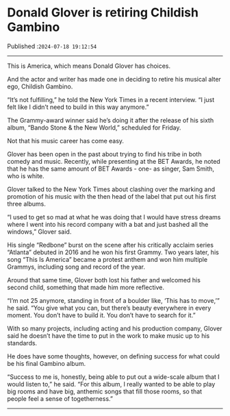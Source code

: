 # Donald Glover is retiring Childish Gambino

Published :`2024-07-18 19:12:54`

---

This is America, which means Donald Glover has choices.

And the actor and writer has made one in deciding to retire his musical alter ego, Childish Gambino.

“It’s not fulfilling,” he told the New York Times in a recent interview. “I just felt like I didn’t need to build in this way anymore.”

The Grammy-award winner said he’s doing it after the release of his sixth album, “Bando Stone & the New World,” scheduled for Friday.

Not that his music career has come easy.

Glover has been open in the past about trying to find his tribe in both comedy and music. Recently, while presenting at the BET Awards, he noted that he has the same amount of BET Awards - one- as singer, Sam Smith, who is white.

Glover talked to the New York Times about clashing over the marking and promotion of his music with the then head of the label that put out his first three albums.

“I used to get so mad at what he was doing that I would have stress dreams where I went into his record company with a bat and just bashed all the windows,” Glover said.

His single “Redbone” burst on the scene after his critically acclaim series “Atlanta” debuted in 2016 and he won his first Grammy. Two years later, his song “This Is America” became a protest anthem and won him multiple Grammys, including song and record of the year.

Around that same time, Glover both lost his father and welcomed his second child, something that made him more reflective.

“I’m not 25 anymore, standing in front of a boulder like, ‘This has to move,’” he said. “You give what you can, but there’s beauty everywhere in every moment. You don’t have to build it. You don’t have to search for it.”

With so many projects, including acting and his production company, Glover said he doesn’t have the time to put in the work to make music up to his standards.

He does have some thoughts, however, on defining success for what could be his final Gambino album.

“Success to me is, honestly, being able to put out a wide-scale album that I would listen to,” he said. “For this album, I really wanted to be able to play big rooms and have big, anthemic songs that fill those rooms, so that people feel a sense of togetherness.”

---

